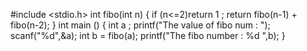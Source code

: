 #include <stdio.h>
int fibo(int n)
{
  if (n<=2)return 1 ;
  return fibo(n-1) + fibo(n-2);
}
int main ()
{
    int a ;
    printf("The value of fibo num : ");
    scanf("%d",&a);
   int b = fibo(a);
   printf("The fibo number : %d ",b);
}

